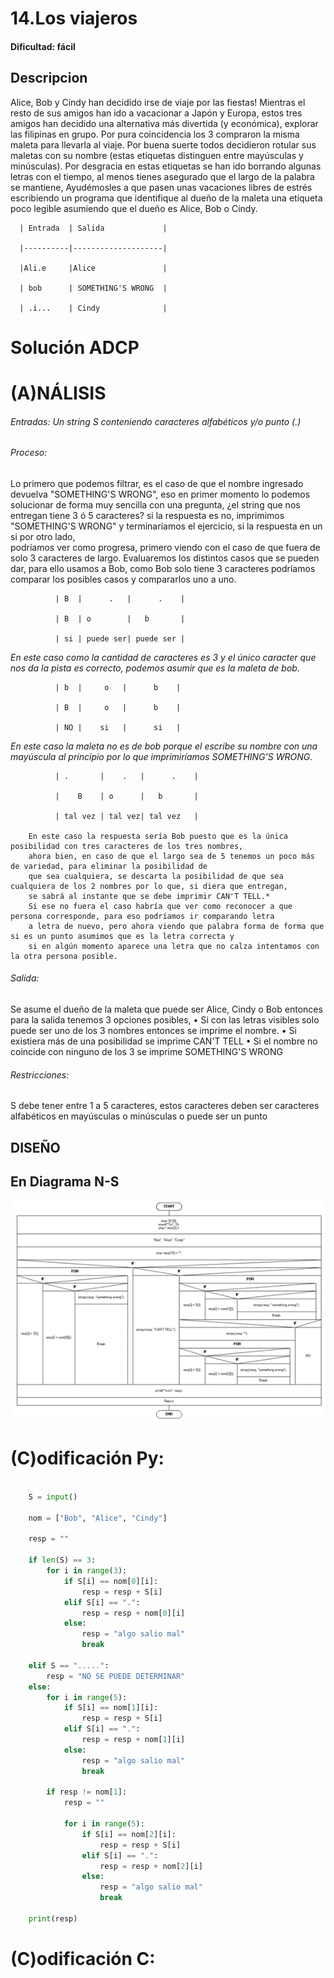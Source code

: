 # 14.Los viajeros

#### Dificultad: fácil

## Descripcion

Alice, Bob y Cindy han decidido irse de viaje por las fiestas! Mientras el resto de sus amigos han ido a vacacionar a Japón y Europa, estos tres amigos han decidido una alternativa más divertida (y económica), explorar las filipinas en grupo. Por pura coincidencia los 3 compraron la misma maleta para llevarla al viaje. Por buena suerte todos decidieron rotular sus maletas con su nombre (estas etiquetas distinguen entre mayúsculas y minúsculas). Por desgracia en estas etiquetas se han ido borrando algunas letras con el tiempo, al menos tienes asegurado que el largo de la palabra se mantiene, Ayudémosles a que pasen unas vacaciones libres de estrés escribiendo un programa que identifique al dueño de la maleta una etiqueta poco legible asumiendo que el dueño es Alice, Bob o Cindy.


      | Entrada  | Salida             |
      
      |----------|--------------------|
      
      |Ali.e     |Alice               |
      
      | bob      | SOMETHING'S WRONG  |
      
      | .i...    | Cindy              |


# Solución ADCP

# (A)NÁLISIS

###### Entradas: Un string S conteniendo caracteres alfabéticos y/o punto (.)


###### Proceso:

Lo primero que podemos filtrar, es el caso de que el nombre ingresado devuelva "SOMETHING'S WRONG", eso en primer momento lo 
podemos solucionar de forma muy sencilla con una pregunta, ¿el string que nos entregan tiene 3 ó 5 caracteres? si la 
respuesta es no, imprimimos "SOMETHING'S WRONG" y terminaríamos el ejercicio, si la respuesta en un si por otro lado,                               
podríamos ver como progresa, primero   viendo con el caso de que fuera de solo 3 caracteres de largo.
Evaluaremos los distintos casos que se pueden dar, para ello usamos a Bob, como Bob solo tiene 3 caracteres podríamos 
comparar los posibles casos y compararlos uno a uno.

              | B  |      .   |      .    |
              
              | B  | o        |   b       |
              
              | si | puede ser| puede ser |
*En este caso como la cantidad de caracteres es 3 y el único caracter que nos da la pista es correcto, podemos asumir que es la maleta de bob.*

              | b  |     o   |      b    |
              
              | B  |     o   |      b    |
              
              | NO |    si   |      si   |

*En este caso la maleta no es de bob porque el escribe su nombre con una mayúscula al principio por lo que imprimiríamos SOMETHING'S WRONG.*


              | .       |    .   |      .    |
              
              |    B    | o      |   b       |
              
              | tal vez | tal vez| tal vez   |

        En este caso la respuesta sería Bob puesto que es la única posibilidad con tres caracteres de los tres nombres,
        ahora bien, en caso de que el largo sea de 5 tenemos un poco más de variedad, para eliminar la posibilidad de 
        que sea cualquiera, se descarta la posibilidad de que sea cualquiera de los 2 nombres por lo que, si diera que entregan,
        se sabrá al instante que se debe imprimir CAN'T TELL.*
        Si ese no fuera el caso habría que ver como reconocer a que persona corresponde, para eso podríamos ir comparando letra 
        a letra de nuevo, pero ahora viendo que palabra forma de forma que si es un punto asumimos que es la letra correcta y 
        si en algún momento aparece una letra que no calza intentamos con la otra persona posible.


###### Salida: 

Se asume el dueño de la maleta que puede ser Alice, Cindy o Bob entonces para la salida tenemos 3 opciones posibles,
•	Si con las letras visibles solo puede ser uno de los 3 nombres entonces se imprime el nombre.
•	Si existiera más de una posibilidad se imprime CAN'T TELL
•	Si el nombre no coincide con ninguno de los 3 se imprime SOMETHING'S WRONG
 

###### Restricciones: 

S debe tener entre 1 a 5 caracteres, estos caracteres deben ser caracteres alfabéticos en mayúsculas o minúsculas o puede ser un punto

## DISEÑO 

## En Diagrama N-S

![](imagen.png)

# (C)odificación Py:
```py

    S = input()

    nom = ["Bob", "Alice", "Cindy"]

    resp = ""

    if len(S) == 3:
        for i in range(3):
            if S[i] == nom[0][i]:
                resp = resp + S[i]
            elif S[i] == ".":
                resp = resp + nom[0][i]
            else:
                resp = "algo salio mal"
                break

    elif S == ".....":
        resp = "NO SE PUEDE DETERMINAR"
    else:
        for i in range(5):
            if S[i] == nom[1][i]:
                resp = resp + S[i]
            elif S[i] == ".":
                resp = resp + nom[1][i]
            else:
                resp = "algo salio mal"
                break
        
        if resp != nom[1]:
            resp = ""
            
            for i in range(5):
                if S[i] == nom[2][i]:
                    resp = resp + S[i]
                elif S[i] == ".":
                    resp = resp + nom[2][i]
                else:
                    resp = "algo salio mal"
                    break

    print(resp)
```
# (C)odificación C:
```c
    
```

